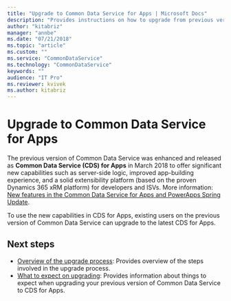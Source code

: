 ```yaml
---
title: "Upgrade to Common Data Service for Apps | Microsoft Docs"
description: "Provides instructions on how to upgrade from previous version of Common Data Service to CDS for Apps"
author: "kitabriz"
manager: "annbe"
ms.date: "07/21/2018"
ms.topic: "article"
ms.custom: ""
ms.service: "CommonDataService"
ms.technology: "CommonDataService"
keywords: ""
audience: "IT Pro"
ms.reviewer: kvivek
ms.author: kitabriz
---
```


# Upgrade to Common Data Service for Apps

The previous version of Common Data Service was enhanced and released as **Common Data Service (CDS) for Apps** in March 2018 to offer significant new capabilities such as server-side logic, improved app-building experience, and a solid extensibility platform (based on the proven Dynamics 365 xRM platform) for developers and ISVs. More information: [New features in the Common Data Service for Apps and PowerApps Spring Update](https://powerapps.microsoft.com/en-us/blog/cds-for-apps-march/).

To use the new capabilities in CDS for Apps, existing users on the previous version of Common Data Service can upgrade to the latest CDS for Apps. 

## Next steps

- [Overview of the upgrade process](upgrade-overview.md): Provides overview of the steps involved in the upgrade process.
- [What to expect on upgrading](what-to-expect.md): Provides information about things to expect when upgrading your previous version of Common Data Service to CDS for Apps.
